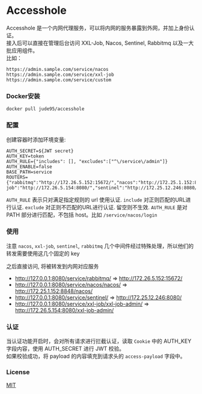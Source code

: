 # Accesshole
Accesshole 是一个内网代理服务，可以将内网的服务暴露到外网，并加上身份认证。  
接入后可以直接在管理后台访问 XXL-Job, Nacos, Sentinel, Rabbitmq 以及一大批应用组件。  
比如：
```
https://admin.sample.com/service/nacos
https://admin.sample.com/service/xxl-job
https://admin.sample.com/service/custom
```

### Docker安装
```
docker pull jude95/accesshole
```

### 配置

创建容器时添加环境变量:
```
AUTH_SECRET=${JWT secret}
AUTH_KEY=token
AUTH_RULE={"includes": [], "excludes":["^\/service\/admin"]}
AUTH_ENABLE=false
BASE_PATH=service
ROUTERS={"rabbitmq":"http://172.26.5.152:15672/","nacos":"http://172.25.1.152:8848/","xxl-job":"http://172.26.5.154:8080/","sentinel":"http://172.25.12.246:8080/"}
```
`AUTH_RULE` 表示只对满足指定规则的 url 使用认证. `include` 对正则匹配的URL进行认证. `exclude` 对正则不匹配的URL进行认证. 留空则不生效.
`AUTH_RULE` 是对 PATH 部分进行匹配，不包括 host。比如 `/service/nacos/login`


### 使用
注意 `nacos`, `xxl-job`, `sentinel`, `rabbitmq` 几个中间件经过特殊处理，所以他们的转发需要使用这几个固定的 key

之后直接访问, 将被转发到内网对应服务
+ http://127.0.0.1:8080/service/rabbitmq/  =>  http://172.26.5.152:15672/
+ http://127.0.0.1:8080/service/nacos/nacos/  =>  http://172.25.1.152:8848/nacos/
+ http://127.0.0.1:8080/service/sentinel/  =>  http://172.25.12.246:8080/
+ http://127.0.0.1:8080/service/xxl-job/xxl-job-admin/  =>  http://172.26.5.154:8080/xxl-job-admin/

### 认证
当认证功能开启时，会对所有请求进行拦截认证，读取 `Cookie` 中的 AUTH_KEY 字段内容，使用 AUTH_SECRET 进行 JWT 校验。  
如果校验成功，将 payload 的内容填充到请求头的 `access-payload` 字段中。

### License
[MIT](https://github.com/JinuoTec/Accesshole/blob/master/LICENSE.md)
